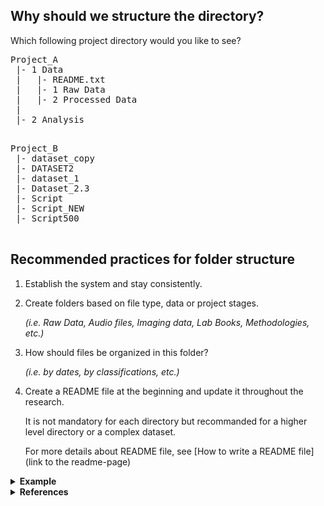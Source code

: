 ## Why should we structure the directory?

Which following project directory would you like to see?

<pre>
Project_A
 |- 1 Data
 |   |- README.txt
 |   |- 1 Raw Data 
 |   |- 2 Processed Data
 | 
 |- 2 Analysis
   
</pre>

<pre>
Project_B
 |- dataset_copy
 |- DATASET2
 |- dataset_1
 |- Dataset_2.3
 |- Script
 |- Script_NEW
 |- Script500

</pre>



## Recommended practices for folder structure

1. Establish the system and stay consistently.

2. Create folders based on file type, data or project stages.
   
   _(i.e. Raw Data, Audio files, Imaging data, Lab Books, Methodologies, etc.)_

3. How should files be organized in this folder?
   
   _(i.e. by dates, by classifications, etc.)_

4. Create a README file at the beginning and update it throughout the research.

   It is not mandatory for each directory but recommanded for a higher level directory or a complex dataset.

   For more details about README file, see [How to write a README file] (link to the readme-page)

<details>
  <summary> <b>Example</b> </summary>
<pre>
Project_A
 |
 |- 0 Basic Information 
 |   |- Role & Responsibilites
 |   |- Project Introduction
 |
 |- 1 Data
 |   |
 |   |- README.txt (What is in these folders? How to find a specific file/data?)
 |   | 
 |   |- 1 Raw Data 
 |   |   |- 1 Local Laboratory 
 |   |   |   |- Data specification
 |   |   |   |- Codebook/CodeDictionary
 |   |   |   |- Raw dataset 1
 |   |   |   |- Raw dataset 2
 |   |   |
 |   |   |- 2 External Data Source
 |   |   |   |- Data specification
 |   |   |   |- Codebook/CodeDictionary
 |   |   |   |- Raw dataset 1
 |   |   |   |- Raw dataset 2
 |   |   |   |- Script 1
 |   |   |   |- Script 2
 |   |   |   |- DataLicensing/Authorization 
 |   |   
 |   |- 2 Processed Data
 |   |   |- Processed Dataset
 |   |   |- Codebook/CodeDictionary
 |   |   |- Script
 | 
 |- 2 Result/Analysis
 |   |- Script
 |   |- Statistical Model
 |   |- Figure
 |   |- Plot
 |   |- Results/Report
   
</pre>
</details>

<details>
  <summary> <b>References</b> </summary>
<br>
  This page organized knowledge and experiences from following resources:

  1. [HMS RDM 2024 Webinar - I've generated Data, Now What? The When, Where, and How of Data Storage](https://www.youtube.com/watch?v=prtBCHQ2c50&list=PLWIsV2soJK-VaW7IhxYyyOwiamjVV_FuB&index=4)
  
  2. [HMS RDM - File Organization](https://datamanagement.hms.harvard.edu/plan-design/directory-structure)

</details>

